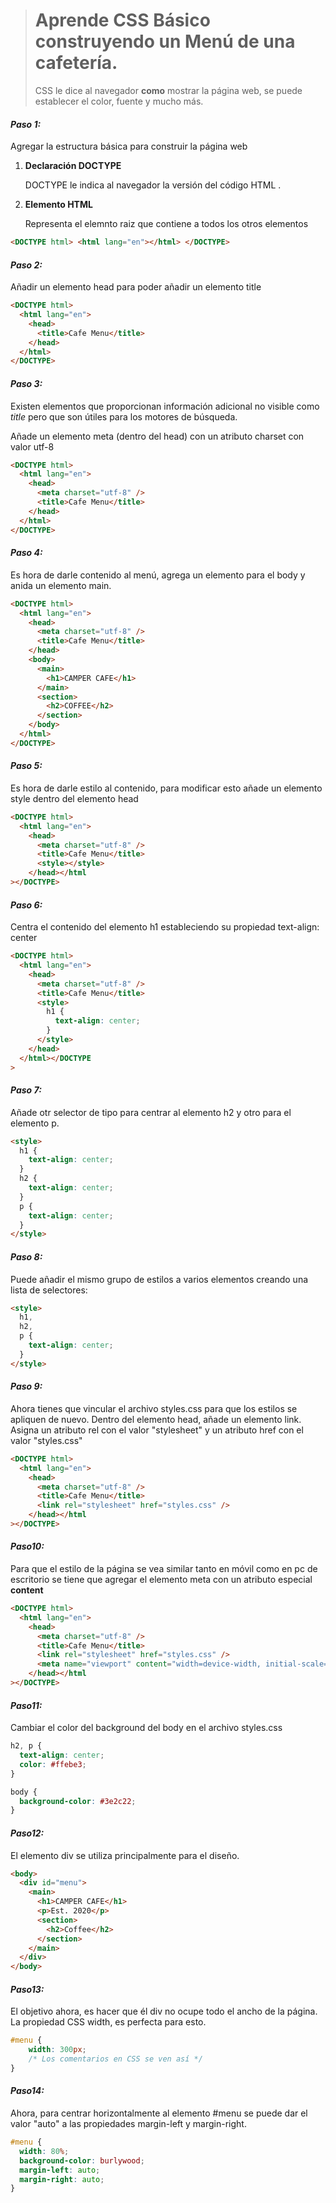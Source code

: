 > <h1>Aprende CSS Básico construyendo un Menú de una cafetería.</h1>
> <p>CSS le dice al navegador <strong>como</strong> mostrar la página web, se puede establecer el color, fuente y mucho más.</p>

<section> 
<h4><em>Paso 1:</em></h4>
<p>Agregar la estructura básica para construir la página web</p>
<ol>
    <li><strong>Declaración DOCTYPE</strong></li>
    <p>DOCTYPE le indica al navegador la versión del código HTML .</p>
    <li><strong>Elemento HTML</strong></li>
    <p>Representa el elemnto raiz que contiene a todos los otros elementos</p>
</ol>
</section>

```html
<DOCTYPE html> <html lang="en"></html> </DOCTYPE>
```

<section>
    <h4><em>Paso 2:</em></h4>
    <p>Añadir un elemento head para poder añadir un elemento title</p>
</section>

```html
<DOCTYPE html>
  <html lang="en">
    <head>
      <title>Cafe Menu</title>
    </head>
  </html>
</DOCTYPE>
```

<section>
    <h4><em>Paso 3:</em></h4>
    <p>Existen elementos que proporcionan información adicional no visible como <em>title</em> pero que son útiles para los motores de búsqueda. <p>
    <p>Añade un elemento meta (dentro del head) con un atributo charset con valor utf-8 </p>
</section>

```html
<DOCTYPE html>
  <html lang="en">
    <head>
      <meta charset="utf-8" />
      <title>Cafe Menu</title>
    </head>
  </html>
</DOCTYPE>
```

<section>
    <h4><em>Paso 4:</em></h4>
    <p>Es hora de darle contenido al menú, agrega un elemento para el body y anida un elemento main.<p>
    
</section>

```html
<DOCTYPE html>
  <html lang="en">
    <head>
      <meta charset="utf-8" />
      <title>Cafe Menu</title>
    </head>
    <body>
      <main>
        <h1>CAMPER CAFE</h1>
      </main>
      <section>
        <h2>COFFEE</h2>
      </section>
    </body>
  </html>
</DOCTYPE>
```

<section>
    <h4><em>Paso 5:</em></h4>
    <p>Es hora de darle estilo al contenido, para modificar esto añade un elemento style dentro del elemento head<p>    
</section>

```html
<DOCTYPE html>
  <html lang="en">
    <head>
      <meta charset="utf-8" />
      <title>Cafe Menu</title>
      <style></style>
    </head></html
></DOCTYPE>
```

<section>
    <h4><em>Paso 6:</em></h4>
    <p>Centra el contenido del elemento h1 estableciendo su propiedad text-align: center<p>   
</section>

```html
<DOCTYPE html>
  <html lang="en">
    <head>
      <meta charset="utf-8" />
      <title>Cafe Menu</title>
      <style>
        h1 {
          text-align: center;
        }
      </style>
    </head>
  </html></DOCTYPE
>
```

<section>
    <h4><em>Paso 7:</em></h4>
    <p>Añade otr selector de tipo para centrar al elemento h2 y otro para el elemento p.<p>   
</section>

```html
<style>
  h1 {
    text-align: center;
  }
  h2 {
    text-align: center;
  }
  p {
    text-align: center;
  }
</style>
```

<section>
    <h4><em>Paso 8:</em></h4>
    <p>Puede añadir el mismo grupo de estilos a varios elementos creando una lista de selectores: <p>   
</section>

```html
<style>
  h1,
  h2,
  p {
    text-align: center;
  }
</style>
```

<section>
    <h4><em>Paso 9:</em></h4>
    <p>Ahora tienes que vincular el archivo styles.css para que los estilos se apliquen de nuevo. Dentro del elemento head, añade un elemento link. Asigna un atributo rel con el valor "stylesheet" y un atributo href con el valor "styles.css" <p>   
</section>

```html
<DOCTYPE html>
  <html lang="en">
    <head>
      <meta charset="utf-8" />
      <title>Cafe Menu</title>
      <link rel="stylesheet" href="styles.css" />
    </head></html
></DOCTYPE>
```

<section>
    <h4><em>Paso10:</em></h4>
    <p>Para que el estilo de la página se vea similar tanto en móvil como en pc de escritorio se tiene que agregar el elemento meta con un atributo especial <strong>content</strong>
</section>

```html
<DOCTYPE html>
  <html lang="en">
    <head>
      <meta charset="utf-8" />
      <title>Cafe Menu</title>
      <link rel="stylesheet" href="styles.css" />
      <meta name="viewport" content="width=device-width, initial-scale=1.0" />
    </head></html
></DOCTYPE>
```

<section>
    <h4><em>Paso11:</em></h4>
    <p>Cambiar el color del background del body en el archivo styles.css</p>
</section>

```css
h2, p {
  text-align: center;
  color: #ffebe3;
}

body {
  background-color: #3e2c22;
}
```

<section>
    <h4><em>Paso12:</em></h4>
    <p>El elemento div se utiliza principalmente para el diseño.</p>
</section>

```html
<body>
  <div id="menu">
    <main>
      <h1>CAMPER CAFE</h1>
      <p>Est. 2020</p>
      <section>
        <h2>Coffee</h2>
      </section>
    </main>
  </div>
</body>
```

<section>
    <h4><em>Paso13:</em></h4>
    <p>El objetivo ahora, es hacer que él div no ocupe todo el ancho de la página. La propiedad CSS width, es perfecta para esto.</p>
</section>

```css
#menu {
    width: 300px;
    /* Los comentarios en CSS se ven así */
}
```

<section>
    <h4><em>Paso14:</em></h4>
    <p>Ahora, para centrar horizontalmente al elemento #menu se puede dar el valor "auto" a las propiedades margin-left y margin-right.</p>
</section>

```css
#menu {
  width: 80%;
  background-color: burlywood;
  margin-left: auto;
  margin-right: auto;
}
```